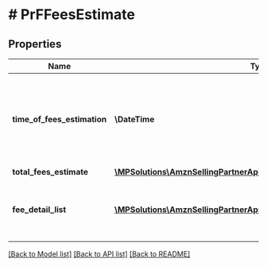 # # PrFFeesEstimate

## Properties

Name | Type | Description | Notes
------------ | ------------- | ------------- | -------------
**time_of_fees_estimation** | **\DateTime** | The time at which the fees were estimated. This defaults to the time the request is made. |
**total_fees_estimate** | [**\MPSolutions\AmznSellingPartnerApi\Models\ProductFees\PrFMoneyType**](PrFMoneyType.md) |  | [optional]
**fee_detail_list** | [**\MPSolutions\AmznSellingPartnerApi\Models\ProductFees\PrFFeeDetail[]**](PrFFeeDetail.md) | A list of other fees that contribute to a given fee. | [optional]

[[Back to Model list]](../../README.md#models) [[Back to API list]](../../README.md#endpoints) [[Back to README]](../../README.md)
